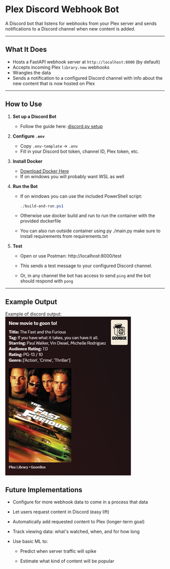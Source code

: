 # Plex Discord Webhook Bot

A Discord bot that listens for webhooks from your Plex server and sends notifications to a Discord channel when new content is added.

---

## What It Does

- Hosts a FastAPI webhook server at `http://localhost:8000` (by default)
- Accepts incoming Plex `library.new` webhooks
- Wrangles the data
- Sends a notification to a configured Discord channel with info about the new content that is now hosted on Plex

---

## How to Use

1. **Set up a Discord Bot**

   - Follow the guide here: [discord.py setup](https://discordpy.readthedocs.io/en/stable/discord.html)

2. **Configure `.env`**

   - Copy `.env-template` → `.env`
   - Fill in your Discord bot token, channel ID, Plex token, etc.

3. **Install Docker**
   - [Download Docker Here](https://docs.docker.com/engine/install/)
   - If on windows you will probably want WSL as well
4. **Run the Bot**

   - If on windows you can use the included PowerShell script:

     ```powershell
     ./build-and-run.ps1
     ```

   - Otherwise use docker build and run to run the container with the provided dockerfile
   - You can also run outside container using py ./main.py make sure to install requirements from requirements.txt

5. **Test**

   - Open or use Postman: http://localhost:8000/test

   - This sends a test message to your configured Discord channel.

   - Or, in any channel the bot has access to send `ping` and the bot should respond with `pong`

---

## Example Output

Example of discord output:
![Example Output](discord_embed.png)

## Future Implementations

- Configure for more webhook data to come in a process that data

- Let users request content in Discord (easy lift)

- Automatically add requested content to Plex (longer-term goal)

- Track viewing data: what's watched, when, and for how long

- Use basic ML to:

  - Predict when server traffic will spike

  - Estimate what kind of content will be popular
